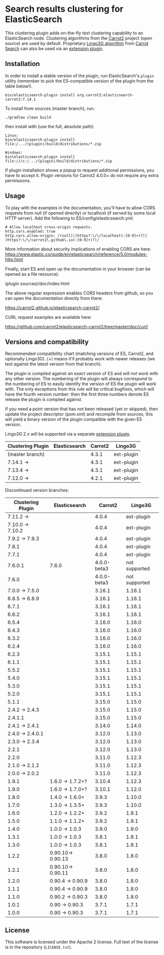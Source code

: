 Search results clustering for ElasticSearch
===========================================

This clustering plugin adds on-the-fly text clustering capability
to an ElasticSearch node. Clustering algorithms from the
[Carrot2](https://github.com/carrot2/carrot2) project (open source)
are used by default. Proprietary [Lingo3G algorithm](https://carrotsearch.com/lingo3g/) 
from [Carrot Search](https://carrotsearch.com) can also be used
via an [extension plugin](https://github.com/carrotsearch/elasticsearch-lingo3g). 


Installation
------------

In order to install a stable version of the plugin, 
run ElasticSearch's `plugin` utility (remember to pick the
ES-compatible version of the plugin from the table below!).

    bin/elasticsearch-plugin install org.carrot2:elasticsearch-carrot2:7.14.1

To install from sources (master branch), run:

    ./gradlew clean build

then install with (use the full, absolute path):

    Linux:
    bin/elasticsearch-plugin install file:/.../(plugin)/build/distributions/*.zip

    Windows:
    bin\elasticsearch-plugin install file:///c:/.../(plugin)/build/distributions/*.zip

If plugin installation shows a popup to request additional
permissions, you have to accept it. Plugin versions for Carrot2 4.0.0+ do not
require any extra permissions.


Usage
-----

To play with the examples in the documentation, you'll have to allow 
CORS requests from null (if opened directly) or localhost (if served 
by some local HTTP server). Add the following to ES/config/elasticsearch.yml:

```
# Allow localhost cross-origin requests.
http.cors.enabled: true
http.cors.allow-origin: /(null)|(https?:\/\/localhost(:[0-9]+)?)|(https?:\/\/carrot2\.github\.io(:[0-9]+)?)/
```

More information about security implications of enabling CORS are here:
https://www.elastic.co/guide/en/elasticsearch/reference/5.0/modules-http.html

Finally, start ES and open up the documentation in your browser 
(can be opened as a file resource):
  
(plugin sources)/doc/index.html

The above regular expression enables CORS headers from github, so you can open 
the documentation directly from there:

https://carrot2.github.io/elasticsearch-carrot2/

CURL request examples are available here:

https://github.com/carrot2/elasticsearch-carrot2/tree/master/doc/curl/


Versions and compatibility
--------------------------

Recommended compatibility chart (matching versions of ES, Carrot2, 
and optionally Lingo3G). (+) means it'll probably work with newer
releases (we test against the latest version from that branch). 

The plugin is compiled against *an exact* version of ES 
and *will not work* with any other version. The numbering of the plugin
will always correspond to the numbering of ES to easily identify
the version of ES the plugin will work with. The only exceptions from this rule
will be critical bugfixes, which will have the fourth version number: then
the first three numbers denote ES release the plugin is compiled against.

If you need a point version that has not been released (yet or skipped),
then update the project descriptor (pom.xml) and recompile from sources,
this will yield a binary version of the plugin compatible with the 
given ES version.

Lingo3G 2.x will be supported via a separate
[extension plugin](https://github.com/carrotsearch/elasticsearch-lingo3g).

| Clustering Plugin | Elasticsearch          | Carrot2     |     Lingo3G   |
| ---               |                    --- | ---         |     ---       |
| (master branch)   |                        | 4.3.1       | ext-plugin    |
| 7.14.1 →          |                        | 4.3.1       | ext-plugin    |
| 7.13.4 →          |                        | 4.3.1       | ext-plugin    |
| 7.12.0 →          |                        | 4.2.1       | ext-plugin    |

Discontinued version branches:

| Clustering Plugin | Elasticsearch          | Carrot2     | Lingo3G       |
| ---               |                    --- | ---         | ---           |
| 7.11.2 →          |                        | 4.0.4       | ext-plugin    |
| 7.10.0 → 7.10.2   |                        | 4.0.4       | ext-plugin    |
| 7.9.2 → 7.9.3     |                        | 4.0.4       | ext-plugin    |
| 7.8.1             |                        | 4.0.4       | ext-plugin    |
| 7.7.1             |                        | 4.0.4       | ext-plugin    |
| 7.6.0.1           | 7.6.0                  | 4.0.0-beta3 | not supported |
| 7.6.0             |                        | 4.0.0-beta3 | not supported |
| 7.0.0 → 7.5.0     |                        | 3.16.1      | 1.16.1        |
| 6.8.5 → 6.8.9     |                        | 3.16.1      | 1.16.1        |
| 6.7.1             |                        | 3.16.1      | 1.16.1        |
| 6.6.2             |                        | 3.16.1      | 1.16.1        |
| 6.5.4             |                        | 3.16.0      | 1.16.0        |
| 6.4.3             |                        | 3.16.0      | 1.16.0        |
| 6.3.2             |                        | 3.16.0      | 1.16.0        |
| 6.2.4             |                        | 3.16.0      | 1.16.0        |
| 6.2.3             |                        | 3.15.1      | 1.15.1        |
| 6.1.1             |                        | 3.15.1      | 1.15.1        |
| 5.5.2             |                        | 3.15.1      | 1.15.1        |
| 5.4.0             |                        | 3.15.1      | 1.15.1        |
| 5.3.0             |                        | 3.15.1      | 1.15.1        |
| 5.2.0             |                        | 3.15.1      | 1.15.1        |
| 5.1.1             |                        | 3.15.0      | 1.15.0        |
| 2.4.2 → 2.4.3     |                        | 3.15.0      | 1.15.0        |
| 2.4.1.1           |                        | 3.15.0      | 1.15.0        |
| 2.4.1 → 2.4.1     |                        | 3.14.0      | 1.14.0        |
| 2.4.0 → 2.4.0.1   |                        | 3.12.0      | 1.13.0        |
| 2.3.0 → 2.3.4     |                        | 3.12.0      | 1.13.0        |
| 2.2.1             |                        | 3.12.0      | 1.13.0        |
| 2.2.0             |                        | 3.11.0      | 1.12.3        |
| 2.1.0 → 2.1.2     |                        | 3.11.0      | 1.12.3        |
| 2.0.0 → 2.0.2     |                        | 3.11.0      | 1.12.3        |
| 1.9.1             | 1.6.0  → 1.7.2+?       | 3.10.4      | 1.12.3        |
| 1.9.0             | 1.6.0  → 1.7.0+?       | 3.10.1      | 1.12.0        |
| 1.8.0             | 1.4.0  → 1.6.0+        | 3.9.3       | 1.10.0        |
| 1.7.0             | 1.3.0  → 1.3.5+        | 3.9.3       | 1.10.0        |
| 1.6.0             | 1.2.0  → 1.2.2+        | 3.9.2       |  1.9.1        |
| 1.5.0             | 1.1.0  → 1.1.2+        | 3.9.2       |  1.9.1        |
| 1.4.0             | 1.0.0  → 1.0.3         | 3.9.0       |  1.9.0        |
| 1.3.1             | 1.0.0  → 1.0.3         | 3.8.1       |  1.8.1        |
| 1.3.0             | 1.0.0  → 1.0.3         | 3.8.1       |  1.8.1        |
| 1.2.2             | 0.90.10→ 0.90.13       | 3.8.0       |  1.8.0        |
| 1.2.1             | 0.90.10→ 0.90.11       | 3.8.0       |  1.8.0        |
| 1.2.0             | 0.90.4 → 0.90.9        | 3.8.0       |  1.8.0        |
| 1.1.1             | 0.90.4 → 0.90.9        | 3.8.0       |  1.8.0        |
| 1.1.0             | 0.90.2 → 0.90.3        | 3.8.0       |  1.8.0        |
| 1.0.1             | 0.90   → 0.90.3        | 3.7.1       |  1.7.1        |
| 1.0.0             | 0.90   → 0.90.3        | 3.7.1       |  1.7.1        |

License
-------

This software is licensed under the Apache 2 license. Full text
of the license is in the repository (`LICENSE.txt`).
